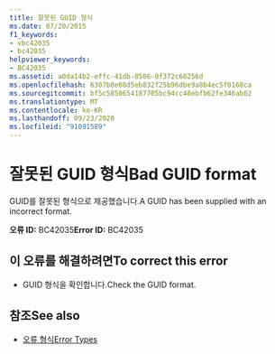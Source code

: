 ```yaml
---
title: 잘못된 GUID 형식
ms.date: 07/20/2015
f1_keywords:
- vbc42035
- bc42035
helpviewer_keywords:
- BC42035
ms.assetid: a0da14b2-effc-41db-8506-0f372c60256d
ms.openlocfilehash: 6307b8e68d5eb832f25b96dbe9a8b4ec5f0168ca
ms.sourcegitcommit: bf5c5850654187705bc94cc40ebfb62fe346ab02
ms.translationtype: MT
ms.contentlocale: ko-KR
ms.lasthandoff: 09/23/2020
ms.locfileid: "91091589"
---
```

# <a name="bad-guid-format"></a><span data-ttu-id="31ae5-102">잘못된 GUID 형식</span><span class="sxs-lookup"><span data-stu-id="31ae5-102">Bad GUID format</span></span>

<span data-ttu-id="31ae5-103">GUID를 잘못된 형식으로 제공했습니다.</span><span class="sxs-lookup"><span data-stu-id="31ae5-103">A GUID has been supplied with an incorrect format.</span></span>  
  
 <span data-ttu-id="31ae5-104">**오류 ID:** BC42035</span><span class="sxs-lookup"><span data-stu-id="31ae5-104">**Error ID:** BC42035</span></span>  
  
## <a name="to-correct-this-error"></a><span data-ttu-id="31ae5-105">이 오류를 해결하려면</span><span class="sxs-lookup"><span data-stu-id="31ae5-105">To correct this error</span></span>  
  
- <span data-ttu-id="31ae5-106">GUID 형식을 확인합니다.</span><span class="sxs-lookup"><span data-stu-id="31ae5-106">Check the GUID format.</span></span>  
  
## <a name="see-also"></a><span data-ttu-id="31ae5-107">참조</span><span class="sxs-lookup"><span data-stu-id="31ae5-107">See also</span></span>

- [<span data-ttu-id="31ae5-108">오류 형식</span><span class="sxs-lookup"><span data-stu-id="31ae5-108">Error Types</span></span>](../programming-guide/language-features/error-types.md)
